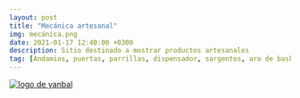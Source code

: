 ```yaml
---
layout: post
title: "Mecánica artesanal"
img: mecánica.png 
date: 2021-01-17 12:40:00 +0300
description: Sitio destinado a mostrar productos artesanales
tag: [Andamios, puertas, parrillas, dispensador, sargentos, aro de basket, Sangolquí, Valle de los Chillos, Selva Alegre]
---
```


[logo2]: https://res.cloudinary.com/dpky6fcf6/image/upload/c_scale,h_158,w_305/v1611012008/Blog-Betty/Logos/sitio_gzoygz.jpg
[mecanica]: https://jorge-onofa.github.io/karna/ "clic para visitar MECÁNICA"
[![logo de yanbal][logo2]][mecanica]
